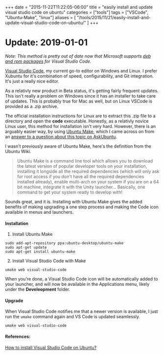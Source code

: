 +++
date = "2015-11-22T11:22:05-06:00"
title = "easily install and update visual studio code on ubuntu"
categories = ["tools"]
tags = ["VSCode", "Ubuntu-Make", "linux"]
aliases = [
    "/tools/2015/11/21/easily-install-and-update-visual-studio-code-on-ubuntu/"
]
+++

# Update: 2019-01-01
*Note: This method is pretty out of date now that Microsoft supports [deb and rpm packages](https://code.visualstudio.com/docs/?dv=linux64_deb) for Visual Studio Code.*

[Visual Studio Code](https://code.visualstudio.com/), my current go-to editor on Windows and Linux. I prefer Xubuntu for it's combination of speed, configurability, and Git integration. It's just a really nice editor.

As a relativly new product in Beta status, it's getting fairly frequent updates. This isn't really a problem on Windows since it has an installer to take care of updates.  This is probably true for Mac as well, but on Linux VSCode is provided as a .zip archive.

The official installation instructions for Linux are to extract this .zip file to a directory and open the
**code** executable.  Honestly, as a relativly novice Linux user, this method for installation isn't very hard.  However, there is an arguably easier way, by using [Ubuntu Make](https://wiki.ubuntu.com/ubuntu-make), which I came across on from an [answer to a question about this topic on AskUbuntu](http://askubuntu.com/a/616363).

I wasn't previously aware of Ubuntu Make, here's the definition from the Ubuntu Wiki.

> Ubuntu Make is a command line tool which allows you to download the latest version of popular developer tools on your installation, installing it longside all the required dependencies (which will only ask for root access if you don't  have all the required dependencies installed already), enable multi-arch on your system if you are on a 64 bit machine, integrate it with the Unity launcher… Basically, one command to get your system ready to develop with!

Sounds great, and it is. Installing with Ubuntu Make gives the added benefits of making upgrading a one step process and making the Code icon available in menus and launchers.

<!--more-->

#### Installation

1. Install Ubuntu Make

```
sudo add-apt-repository ppa:ubuntu-desktop/ubuntu-make
sudo apt-get update
sudo apt-get install ubuntu-make
```

2. Install Visual Studio Code with Make

```
umake web visual-studio-code
```

When you're done, a Visual Studio Code icon will be automatically added to your launcher, and will now be available
in the Applications menu, likely under the **Develeopment** folder.

#### Upgrade

When Visual Studio Code notifies me that a newer version is available, I just run the `umake` command again and
VS Code is updated seamlessly.

```
umake web visual-studio-code
```

#### References:
[How to install Visual Studio Code on Ubuntu?](http://askubuntu.com/a/616363)